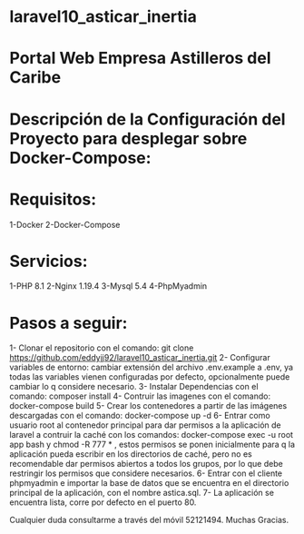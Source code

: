 # laravel10_asticar_inertia
# Portal Web Empresa Astilleros del Caribe

# Descripción de la Configuración del Proyecto para desplegar sobre Docker-Compose:

# Requisitos:
1-Docker
2-Docker-Compose

# Servicios:
1-PHP 8.1
2-Nginx 1.19.4
3-Mysql 5.4
4-PhpMyadmin

# Pasos a seguir:

1- Clonar el repositorio con el comando: git clone https://github.com/eddyjj92/laravel10_asticar_inertia.git
2- Configurar variables de entorno: cambiar extensión del archivo .env.example a .env, ya todas las variables vienen 
configuradas por defecto, opcionalmente puede cambiar lo q considere necesario.
3- Instalar Dependencias con el comando: composer install
4- Contruir las imagenes con el comando: docker-compose build
5- Crear los contenedores a partir de las imágenes descargadas con el comando: docker-compose up -d
6- Entrar como usuario root al contenedor principal para dar permisos a la aplicación de laravel a contruir la caché con los comandos: docker-compose exec -u root app bash y chmod -R 777 * , estos permisos se ponen inicialmente para q la aplicación pueda escribir en los directorios de caché, pero no es recomendable dar permisos abiertos a todos los grupos, por lo que debe restringir los permisos que considere necesarios.
6- Entrar con el cliente phpmyadmin e importar la base de datos que se encuentra en el directorio principal de la aplicación, con el nombre astica.sql.
7- La aplicación se encuentra lista, corre por defecto en el puerto 80.

Cualquier duda consultarme a través del móvil 52121494.
Muchas Gracias.
